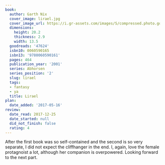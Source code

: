 ```yaml
---
book:
  author: Garth Nix
  cover_image: lirael.jpg
  cover_image_url: https://i.gr-assets.com/images/S/compressed.photo.goodreads.com/books/1266458951l/47624.jpg
  dimensions:
    height: 20.2
    thickness: 2.9
    width: 13.5
  goodreads: '47624'
  isbn10: 0060590165
  isbn13: '9780060590161'
  pages: 464
  publication_year: '2001'
  series: Abhorsen
  series_position: '2'
  slug: lirael
  tags:
  - fantasy
  - ya
  title: Lirael
plan:
  date_added: '2017-05-16'
review:
  date_read: 2017-12-25
  date_started: null
  did_not_finish: false
  rating: 4
---
```


After the first book was so self-contained and the second is so very separate, I did not expect the cliffhanger in the end. I, again, love the female protagnoist a lot, although her companion is overpowered. Looking forward to the next part.

